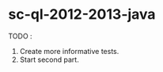 sc-ql-2012-2013-java
====================

TODO :
1. Create more informative tests.
2. Start second part.